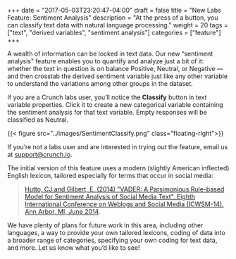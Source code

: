 +++
date = "2017-05-03T23:20:47-04:00"
draft = false
title = "New Labs Feature: Sentiment Analysis"
description = "At the press of a button, you can classify text data with natural language processing."
weight = 20
tags = ["text", "derived variables", "sentiment analysis"]
categories = ["feature"]
+++

A wealth of information can be locked in text data. Our new “sentiment analysis” feature enables you to quantify and analyze just a bit of it: whether the text in question is on balance Positive, Neutral, or Negative — and then crosstab the derived sentiment variable just like any other variable to understand the variations among other groups in the dataset.

If you are a Crunch labs user, you’ll notice the **Classify** button in text variable properties. Click it to create a new categorical variable containing the sentiment analysis for that text variable. Empty responses will be classified as Neutral.

{{< figure src="../images/SentimentClassify.png" class="floating-right">}}

If you’re not a labs user and are interested in trying out the feature, email us at support@crunch.io.

The initial version of this feature uses a modern (slightly American inflected) English lexicon, tailored especially for terms that occur in social media:  

> [Hutto, CJ and Gilbert, E. (2014) "VADER: A Parsimonious Rule-based Model for Sentiment Analysis of Social Media Text". Eighth International Conference on Weblogs and Social Media (ICWSM-14). Ann Arbor, MI, June 2014](https://github.com/cjhutto/vaderSentiment).

We have plenty of plans for future work in this area, including other languages, a way to provide your own tailored lexicons, coding of data into a broader range of categories, specifying your own coding for text data, and more. Let us know what you’d like to see!
